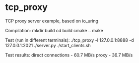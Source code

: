 # tcp_proxy
TCP proxy server example, based on io_uring

Compilation:
	mkdir build
	cd build
	cmake ..
	make

Test (run in different terminals):
	./tcp_proxy -l 127.0.0.1:8888 -d 127.0.0.1:2021
	./server.py
	./start_clients.sh

Test results:
	direct connections - 60.7 MB/s
	proxy              - 36.7 MB/s
